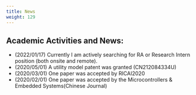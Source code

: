 ```yaml
---
title: News
weight: 129
---
```


## Academic Activities and News:
- (2022/01/17) Currently I am actively searching for RA or Research Intern position (both onsite and remote).
- (2020/05/01) A utility model patent was granted (CN212084334U)
- (2020/03/01) One paper was accepted by RICAI2020
- (2020/02/01) One paper was accepted by the Microcontrollers & Embedded Systems(Chinese Journal)


